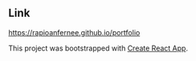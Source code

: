 
## Link

https://rapioanfernee.github.io/portfolio

This project was bootstrapped with [Create React App](https://github.com/facebook/create-react-app).
